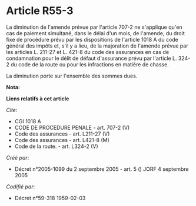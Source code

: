# Article R55-3

La diminution de l'amende prévue par l'article 707-2 ne s'applique qu'en cas de paiement simultané, dans le délai d'un mois,
de l'amende, du droit fixe de procédure prévu par les dispositions de l'article 1018 A du code général des impôts et, s'il y
a lieu, de la majoration de l'amende prévue par les articles L. 211-27 et L. 421-8 du code des assurances en cas de
condamnation pour le délit de défaut d'assurance prévu par l'article L. 324-2 du code de la route ou pour les infractions en
matière de chasse.

La diminution porte sur l'ensemble des sommes dues.

**Nota:**



**Liens relatifs à cet article**

_Cite_:

  - CGI 1018 A
  - CODE DE PROCEDURE PENALE - art. 707-2 (V)
  - Code des assurances - art. L211-27 (V)
  - Code des assurances - art. L421-8 (M)
  - Code de la route. - art. L324-2 (V)

_Créé par_:

  - Décret n°2005-1099 du 2 septembre 2005 - art. 5 () JORF 4 septembre 2005

_Codifié par_:

  - Décret n°59-318 1959-02-03
